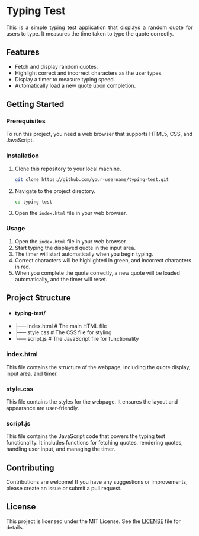 # Typing Test

<p align="justify">This is a simple typing test application that displays a random quote for users to type. It measures the time taken to type the quote correctly.</p>

## Features

- Fetch and display random quotes.
- Highlight correct and incorrect characters as the user types.
- Display a timer to measure typing speed.
- Automatically load a new quote upon completion.

## Getting Started

### Prerequisites

To run this project, you need a web browser that supports HTML5, CSS, and JavaScript.

### Installation

1. Clone this repository to your local machine.
    ```bash
    git clone https://github.com/your-username/typing-test.git
    ```
2. Navigate to the project directory.
    ```bash
    cd typing-test
    ```
3. Open the `index.html` file in your web browser.

### Usage

1. Open the `index.html` file in your web browser.
2. Start typing the displayed quote in the input area.
3. The timer will start automatically when you begin typing.
4. Correct characters will be highlighted in green, and incorrect characters in red.
5. When you complete the quote correctly, a new quote will be loaded automatically, and the timer will reset.

## Project Structure

- #### **typing-test/**
- ├── index.html # The main HTML file
- ├── style.css # The CSS file for styling
- └── script.js # The JavaScript file for functionality


### index.html

This file contains the structure of the webpage, including the quote display, input area, and timer.

### style.css

This file contains the styles for the webpage. It ensures the layout and appearance are user-friendly.

### script.js

This file contains the JavaScript code that powers the typing test functionality. It includes functions for fetching quotes, rendering quotes, handling user input, and managing the timer.

## Contributing

Contributions are welcome! If you have any suggestions or improvements, please create an issue or submit a pull request.

## License

This project is licensed under the MIT License. See the [LICENSE](LICENSE) file for details.
